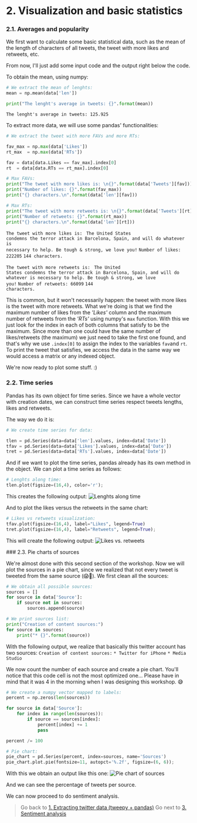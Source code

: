 # 2. Visualization and basic statistics

### 2.1. Averages and popularity

We first want to calculate some basic statistical data, such as the mean of the length of characters of all tweets, the tweet with more likes and retweets, etc.

From now, I'll just add some input code and the output right below the code.

To obtain the mean, using numpy:
```python
# We extract the mean of lenghts:
mean = np.mean(data['len'])

print("The lenght's average in tweets: {}".format(mean))
```
`The lenght's average in tweets: 125.925`

To extract more data, we will use some pandas' functionalities:
```python
# We extract the tweet with more FAVs and more RTs:

fav_max = np.max(data['Likes'])
rt_max  = np.max(data['RTs'])

fav = data[data.Likes == fav_max].index[0]
rt  = data[data.RTs == rt_max].index[0]

# Max FAVs:
print("The tweet with more likes is: \n{}".format(data['Tweets'][fav]))
print("Number of likes: {}".format(fav_max))
print("{} characters.\n".format(data['len'][fav]))

# Max RTs:
print("The tweet with more retweets is: \n{}".format(data['Tweets'][rt]))
print("Number of retweets: {}".format(rt_max))
print("{} characters.\n".format(data['len'][rt]))
```
<code>The tweet with more likes is: </code>
<code>The United States condemns the terror attack in Barcelona, Spain, and will do whatever is necessary to help. Be tough & strong, we love you!</code>
<code>Number of likes: 222205</code>
<code>144 characters.</code>

<code>The tweet with more retweets is: </code>
<code>The United States condemns the terror attack in Barcelona, Spain, and will do whatever is necessary to help. Be tough & strong, we love you!</code>
<code>Number of retweets: 66099</code>
<code>144 characters.</code>

This is common, but it won't necessarily happen: the tweet with more likes is the tweet with more retweets. What we're doing is that we find the maximum number of likes from the *'Likes'* column and the maximum number of retweets from the *'RTs'* using numpy's `max` function. With this we just look for the index in each of both columns that satisfy to be the maximum. Since more than one could have the same number of likes/retweets (the maximum) we just need to take the first one found, and that's why we use `.index[0]` to assign the index to the variables `fav`and `rt`. To print the tweet that satisfies, we access the data in the same way we would access a matrix or any indexed object.

We're now ready to plot some stuff. :)

### 2.2. Time series

Pandas has its own object for time series. Since we have a whole vector with creation dates, we can construct time series respect tweets lengths, likes and retweets.

The way we do it is:
```python
# We create time series for data:

tlen = pd.Series(data=data['len'].values, index=data['Date'])
tfav = pd.Series(data=data['Likes'].values, index=data['Date'])
tret = pd.Series(data=data['RTs'].values, index=data['Date'])
```

And if we want to plot the time series, pandas already has its own method in the object. We can plot a time series as follows:

```python
# Lenghts along time:
tlen.plot(figsize=(16,4), color='r');
```
This creates the following output:
![Lenghts along time](https://thepracticaldev.s3.amazonaws.com/i/jchdg3julb5qz86vqxlk.png)

And to plot the likes versus the retweets in the same chart:
```python
# Likes vs retweets visualization:
tfav.plot(figsize=(16,4), label="Likes", legend=True)
tret.plot(figsize=(16,4), label="Retweets", legend=True);
```
This will create the following output:
![Likes vs. retweets](https://thepracticaldev.s3.amazonaws.com/i/4xm53sj19anhyrc2fiyy.png)

### 2.3. Pie charts of sources

We're almost done with this second section of the workshop. Now we will plot the sources in a pie chart, since we realized that not every tweet is tweeted from the same source (😱🤔). We first clean all the sources:

```python
# We obtain all possible sources:
sources = []
for source in data['Source']:
    if source not in sources:
        sources.append(source)

# We print sources list:
print("Creation of content sources:")
for source in sources:
    print("* {}".format(source))
```
With the following output, we realize that basically this twitter account has two sources:
<code>Creation of content sources:</code>
<code>* Twitter for iPhone</code>
<code>* Media Studio</code>

We now count the number of each source and create a pie chart. You'll notice that this code cell is not the most optimized one... Please have in mind that it was 4 in the morning when I was designing this workshop. 😅

```python
# We create a numpy vector mapped to labels:
percent = np.zeros(len(sources))

for source in data['Source']:
    for index in range(len(sources)):
        if source == sources[index]:
            percent[index] += 1
            pass

percent /= 100

# Pie chart:
pie_chart = pd.Series(percent, index=sources, name='Sources')
pie_chart.plot.pie(fontsize=11, autopct='%.2f', figsize=(6, 6));
```

With this we obtain an output like this one:
![Pie chart of sources](https://thepracticaldev.s3.amazonaws.com/i/kkpiaea77x0r37lsotqs.png)

And we can see the percentage of tweets per source.

We can now proceed to do sentiment analysis.

> Go back to [1. Extracting twitter data (tweepy + pandas)](https://github.com/RodolfoFerro/pandas_twitter/blob/master/01-extracting-data.md)
> Go next to [3. Sentiment analysis](https://github.com/RodolfoFerro/pandas_twitter/blob/master/03-sentiment-analysis.md)
